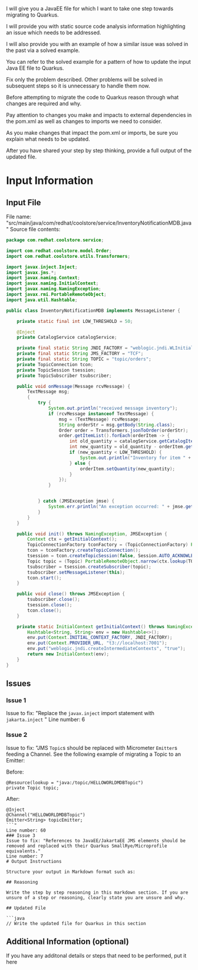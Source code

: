 I will give you a JavaEE file for which I want to take one step towards migrating to Quarkus.

I will provide you with static source code analysis information highlighting an issue which needs to be addressed.

I will also provide you with an example of how a similar issue was solved in the past via a solved example.

You can refer to the solved example for a pattern of how to update the input Java EE file to Quarkus.

Fix only the problem described. Other problems will be solved in subsequent steps so it is unnecessary to handle them now.

Before attempting to migrate the code to Quarkus reason through what changes are required and why.

Pay attention to changes you make and impacts to external dependencies in the pom.xml as well as changes to imports we need to consider.

As you make changes that impact the pom.xml or imports, be sure you explain what needs to be updated.

After you have shared your step by step thinking, provide a full output of the updated file.
# Input Information

## Input File

File name: "src/main/java/com/redhat/coolstore/service/InventoryNotificationMDB.java"
Source file contents:
```java
package com.redhat.coolstore.service;

import com.redhat.coolstore.model.Order;
import com.redhat.coolstore.utils.Transformers;

import javax.inject.Inject;
import javax.jms.*;
import javax.naming.Context;
import javax.naming.InitialContext;
import javax.naming.NamingException;
import javax.rmi.PortableRemoteObject;
import java.util.Hashtable;

public class InventoryNotificationMDB implements MessageListener {

    private static final int LOW_THRESHOLD = 50;

    @Inject
    private CatalogService catalogService;

    private final static String JNDI_FACTORY = "weblogic.jndi.WLInitialContextFactory";
    private final static String JMS_FACTORY = "TCF";
    private final static String TOPIC = "topic/orders";
    private TopicConnection tcon;
    private TopicSession tsession;
    private TopicSubscriber tsubscriber;

    public void onMessage(Message rcvMessage) {
        TextMessage msg;
        {
            try {
                System.out.println("received message inventory");
                if (rcvMessage instanceof TextMessage) {
                    msg = (TextMessage) rcvMessage;
                    String orderStr = msg.getBody(String.class);
                    Order order = Transformers.jsonToOrder(orderStr);
                    order.getItemList().forEach(orderItem -> {
                        int old_quantity = catalogService.getCatalogItemById(orderItem.getProductId()).getInventory().getQuantity();
                        int new_quantity = old_quantity - orderItem.getQuantity();
                        if (new_quantity < LOW_THRESHOLD) {
                            System.out.println("Inventory for item " + orderItem.getProductId() + " is below threshold (" + LOW_THRESHOLD + "), contact supplier!");
                        } else {
                            orderItem.setQuantity(new_quantity);
                        }
                    });
                }


            } catch (JMSException jmse) {
                System.err.println("An exception occurred: " + jmse.getMessage());
            }
        }
    }

    public void init() throws NamingException, JMSException {
        Context ctx = getInitialContext();
        TopicConnectionFactory tconFactory = (TopicConnectionFactory) PortableRemoteObject.narrow(ctx.lookup(JMS_FACTORY), TopicConnectionFactory.class);
        tcon = tconFactory.createTopicConnection();
        tsession = tcon.createTopicSession(false, Session.AUTO_ACKNOWLEDGE);
        Topic topic = (Topic) PortableRemoteObject.narrow(ctx.lookup(TOPIC), Topic.class);
        tsubscriber = tsession.createSubscriber(topic);
        tsubscriber.setMessageListener(this);
        tcon.start();
    }

    public void close() throws JMSException {
        tsubscriber.close();
        tsession.close();
        tcon.close();
    }

    private static InitialContext getInitialContext() throws NamingException {
        Hashtable<String, String> env = new Hashtable<>();
        env.put(Context.INITIAL_CONTEXT_FACTORY, JNDI_FACTORY);
        env.put(Context.PROVIDER_URL, "t3://localhost:7001");
        env.put("weblogic.jndi.createIntermediateContexts", "true");
        return new InitialContext(env);
    }
}
```

## Issues

### Issue 1
Issue to fix: "Replace the `javax.inject` import statement with `jakarta.inject` "
Line number: 6
### Issue 2
Issue to fix: "JMS `Topic`s should be replaced with Micrometer `Emitter`s feeding a Channel. See the following example of migrating
 a Topic to an Emitter:
 
 Before:
 ```
 @Resource(lookup = "java:/topic/HELLOWORLDMDBTopic")
 private Topic topic;
 ```
 
 After:
 ```
 @Inject
 @Channel("HELLOWORLDMDBTopic")
 Emitter<String> topicEmitter;
 ```"
Line number: 60
### Issue 3
Issue to fix: "References to JavaEE/JakartaEE JMS elements should be removed and replaced with their Quarkus SmallRye/Microprofile equivalents."
Line number: 7
# Output Instructions

Structure your output in Markdown format such as:

## Reasoning

Write the step by step reasoning in this markdown section. If you are unsure of a step or reasoning, clearly state you are unsure and why.

## Updated File

```java
// Write the updated file for Quarkus in this section
```

## Additional Information (optional)

If you have any additonal details or steps that need to be performed, put it here
